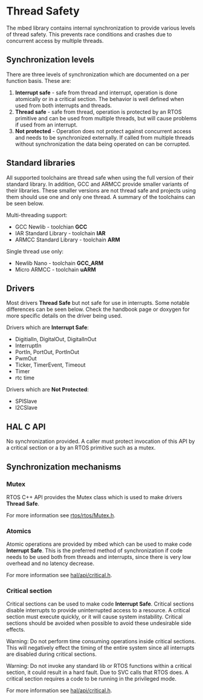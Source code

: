 # Thread Safety

The mbed library contains internal synchronization to provide various levels of thread safety.  This prevents race conditions and crashes due to concurrent access by multiple threads.  

## Synchronization levels

There are three levels of synchronization which are documented on a per function basis.  These are:

1. **Interrupt safe** - safe from thread and interrupt, operation is done atomically or in a critical section.  The behavior is well defined when used from both interrupts and threads.
2. **Thread safe** - safe from thread, operation is protected by an RTOS primitive and can be used from multiple threads, but will cause problems if used from an interrupt.
3. **Not protected** - Operation does not protect against concurrent access and needs to be synchronized externally. If called from multiple threads without synchronization the data being operated on can be corrupted.

## Standard libraries

All supported toolchains are thread safe when using the full version of their standard library.  In addition, GCC and ARMCC provide smaller variants of their libraries. These smaller versions are not thread safe and projects using them should use one and only one thread.  A summary of the toolchains can be seen below.

Multi-threading support:

* GCC Newlib - toolchian **GCC**
* IAR Standard Library - toolchain **IAR**
* ARMCC Standard Library - toolchain **ARM**

Single thread use only:

* Newlib Nano - toolchain **GCC_ARM**
* Micro ARMCC - toolchain **uARM**

## Drivers

Most drivers **Thread Safe** but not safe for use in interrupts.  Some notable differences can be seen below.   Check the handbook page or doxygen for more specific details on the driver being used.

Drivers which are **Interrupt Safe**:

- DigitialIn, DigitalOut, DigitalInOut
- InterruptIn
- PortIn, PortOut, PortInOut
- PwmOut
- Ticker, TimerEvent, Timeout
- Timer
- rtc time

Drivers which are **Not Protected**:

- SPISlave
- I2CSlave

## HAL C API

No synchronization provided. A caller must protect invocation of this API by a critical section or a by an RTOS primitive such as a mutex.

## Synchronization  mechanisms

### Mutex

RTOS C++ API provides the Mutex class which is used to make drivers **Thread Safe**.

For more information see [rtos/rtos/Mutex.h](https://github.com/mbedmicro/mbed/blob/master/rtos/rtos/Mutex.h).

### Atomics

Atomic operations are provided by mbed which can be used to make code **Interrupt Safe**.  This is the preferred method of synchronization if code needs to be used both from threads and interrupts, since there is very low overhead and no latency decrease.

For more information see [hal/api/critical.h](https://github.com/mbedmicro/mbed/blob/master/hal/api/critical.h).

### Critical section

Critical sections can be used to make code **Interrupt Safe**.  Critical sections disable interrupts to provide uninterrupted access to a resource. A critical section must execute quickly, or it will cause system instability. Critical sections should be avoided when possible to avoid these undesirable side effects.

Warning: Do not perform time consuming operations inside critical sections.  This will negatively effect the timing of the entire system since all interrupts are disabled during critical sections.

Warning: Do not invoke any standard lib or RTOS functions within a critical section, it could result in a hard fault. Due to SVC calls that RTOS does. A critical section requires a code to be running in the privileged mode.

For more information see [hal/api/critical.h](https://github.com/mbedmicro/mbed/blob/master/hal/api/critical.h).
